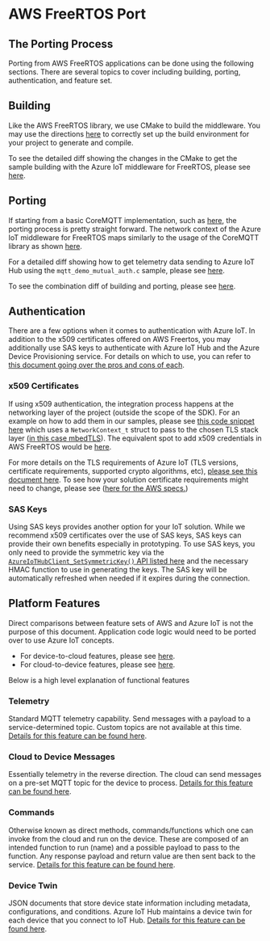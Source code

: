 # AWS FreeRTOS Port

## The Porting Process

Porting from AWS FreeRTOS applications can be done using the following sections. There are several topics to cover including building, porting, authentication, and feature set.

## Building

Like the AWS FreeRTOS library, we use CMake to build the middleware. You may use the directions [here](https://github.com/Azure/azure-iot-middleware-freertos#using-cmake) to correctly set up the build environment for your project to generate and compile.

To see the detailed diff showing the changes in the CMake to get the sample building with the Azure IoT middleware for FreeRTOS, please see [here](https://github.com/aws/amazon-freertos/commit/cc30c2493f13b441d3f4029aacac420756cc09f9).

## Porting

If starting from a basic CoreMQTT implementation, such as [here](https://github.com/aws/amazon-freertos/blob/main/demos/coreMQTT/mqtt_demo_mutual_auth.c), the porting process is pretty straight forward. The network context of the Azure IoT middleware for FreeRTOS maps similarly to the usage of the CoreMQTT library as shown [here](https://github.com/aws/amazon-freertos/blob/3af6570347e4777d43653701bcea6ea8723a63af/demos/coreMQTT/mqtt_demo_mutual_auth.c#L795-L797).

For a detailed diff showing how to get telemetry data sending to Azure IoT Hub using the `mqtt_demo_mutual_auth.c` sample, please see [here](https://github.com/aws/amazon-freertos/commit/ea766b48f0d3773c7a1e4ff30b2e2769b4fb1650).

To see the combination diff of building and porting, please see [here](https://github.com/aws/amazon-freertos/compare/main...danewalton:aws-azure-port?expand=1).

## Authentication

There are a few options when it comes to authentication with Azure IoT. In addition to the x509 certificates offered on AWS Freertos, you may additionally use SAS keys to authenticate with Azure IoT Hub and the Azure Device Provisioning service. For details on which to use, you can refer to [this document going over the pros and cons of each](https://azure.microsoft.com/blog/iot-device-authentication-options/).

### x509 Certificates

If using x509 authentication, the integration process happens at the networking layer of the project (outside the scope of the SDK). For an example on how to add them in our samples, please see [this code snippet here](https://github.com/Azure-Samples/iot-middleware-freertos-samples/blob/98234388ec445de4fa482de54b468fee23d6a1f7/demos/sample_azure_iot/sample_azure_iot.c#L278-L281) which uses a `NetworkContext_t` struct to pass to the chosen TLS stack layer ([in this case mbedTLS](https://github.com/Azure-Samples/iot-middleware-freertos-samples/blob/98234388ec445de4fa482de54b468fee23d6a1f7/demos/common/transport/transport_tls_socket_using_mbedtls.c#L345-L395)). The equivalent spot to add x509 credentials in AWS FreeRTOS would be [here](https://github.com/aws/amazon-freertos/blob/3af6570347e4777d43653701bcea6ea8723a63af/demos/network_manager/aws_iot_network_manager.c#L887-L890).

For more details on the TLS requirements of Azure IoT (TLS versions, certificate requirements, supported crypto algorithms, etc), [please see this document here](https://docs.microsoft.com/azure/iot-hub/iot-hub-tls-support). To see how your solution certificate requirements might need to change, please see ([here for the AWS specs.](https://docs.aws.amazon.com/iot/latest/developerguide/transport-security.html))

### SAS Keys

Using SAS keys provides another option for your IoT solution. While we recommend x509 certificates over the use of SAS keys, SAS keys can provide their own benefits especially in prototyping. To use SAS keys, you only need to provide the symmetric key via the [`AzureIoTHubClient_SetSymmetricKey()` API listed here](https://github.com/Azure/azure-iot-middleware-freertos/blob/c01460aef798d37a2f5ccf35f1f9274d34bf3d2b/source/include/azure_iot_hub_client.h#L324-L327) and the necessary HMAC function to use in generating the keys. The SAS key will be automatically refreshed when needed if it expires during the connection.

## Platform Features

Direct comparisons between feature sets of AWS and Azure IoT is not the purpose of this document. Application code logic would need to be ported over to use Azure IoT concepts.

- For device-to-cloud features, please see [here](https://docs.microsoft.com/azure/iot-hub/iot-hub-devguide-d2c-guidance).
- For cloud-to-device features, please see [here](https://docs.microsoft.com/azure/iot-hub/iot-hub-devguide-c2d-guidance).

Below is a high level explanation of functional features

### Telemetry

Standard MQTT telemetry capability. Send messages with a payload to a service-determined topic. Custom topics are not available at this time. [Details for this feature can be found here](https://docs.microsoft.com/azure/iot-hub/iot-hub-devguide-messages-d2c).

### Cloud to Device Messages

Essentially telemetry in the reverse direction. The cloud can send messages on a pre-set MQTT topic for the device to process. [Details for this feature can be found here](https://docs.microsoft.com/azure/iot-hub/iot-hub-devguide-messages-c2d).

### Commands

Otherwise known as direct methods, commands/functions which one can invoke from the cloud and run on the device. These are composed of an intended function to run (name) and a possible payload to pass to the function. Any response payload and return value are then sent back to the service. [Details for this feature can be found here](https://docs.microsoft.com/azure/iot-hub/iot-hub-devguide-direct-methods).

### Device Twin

JSON documents that store device state information including metadata, configurations, and conditions. Azure IoT Hub maintains a device twin for each device that you connect to IoT Hub. [Details for this feature can be found here](https://docs.microsoft.com/azure/iot-hub/iot-hub-devguide-device-twins).

